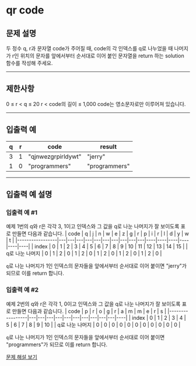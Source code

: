 # qr code

## 문제 설명
두 정수 q, r과 문자열 code가 주어질 때, code의 각 인덱스를 q로 나누었을 때 나머지가 r인 위치의 문자를 앞에서부터 순서대로 이어 붙인 문자열을 return 하는 solution 함수를 작성해 주세요.

---

## 제한사항
0 ≤ r < q ≤ 20
r < code의 길이 ≤ 1,000
code는 영소문자로만 이루어져 있습니다.

---

## 입출력 예
| q | r | code               | result        |
|---|---|--------------------|---------------|
| 3 | 1 | "qjnwezgrpirldywt" | "jerry"       |
| 1 | 0 | "programmers"      | "programmers" |

---

## 입출력 예 설명

### 입출력 예 #1
예제 1번의 q와 r은 각각 3, 1이고 인덱스와 그 값을 q로 나눈 나머지가 잘 보이도록 표로 만들면 다음과 같습니다.
| code            | q | j | n | w | e | z | g | r | p | i | r  | l  | d  | y  | w  | t  |
|-----------------|---|---|---|---|---|---|---|---|---|---|----|----|----|----|----|----|
| index           | 0 | 1 | 2 | 3 | 4 | 5 | 6 | 7 | 8 | 9 | 10 | 11 | 12 | 13 | 14 | 15 |
| q로 나눈 나머지 | 0 | 1 | 2 | 0 | 1 | 2 | 0 | 1 | 2 | 0 | 1  | 2  | 0  | 1  | 2  | 0  |

`q`로 나눈 나머지가 1인 인덱스의 문자들을 앞에서부터 순서대로 이어 붙이면 "jerry"가 되므로 이를 return 합니다.

### 입출력 예 #2
예제 2번의 q와 r은 각각 1, 0이고 인덱스와 그 값을 q로 나눈 나머지가 잘 보이도록 표로 만들면 다음과 같습니다.
| code            | p | r | o | g | r | a | m | m | e | r | s  |
|-----------------|---|---|---|---|---|---|---|---|---|---|----|
| index           | 0 | 1 | 2 | 3 | 4 | 5 | 6 | 7 | 8 | 9 | 10 |
| q로 나눈 나머지 | 0 | 0 | 0 | 0 | 0 | 0 | 0 | 0 | 0 | 0 | 0  |

`q`로 나눈 나머지가 1인 인덱스의 문자들을 앞에서부터 순서대로 이어 붙이면 "programmers"가 되므로 이를 return 합니다.

[문제 해설 보기](./문제해설.md)
